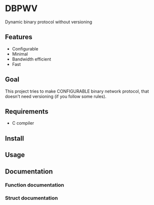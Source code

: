 # DBPWV
Dynamic binary protocol without versioning
## Features
- Configurable
- Minimal
- Bandwidth efficient
- Fast
## Goal
This project tries to make CONFIGURABLE binary network protocol, that doesn't need versioning (if you follow some rules).

## Requirements
- C compiler
## Install
## Usage
## Documentation
### Function documentation
### Struct documentation
